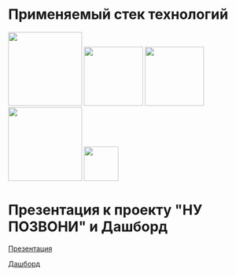 # Применяемый стек технологий

<div align="Left">
  <img src="https://encrypted-tbn0.gstatic.com/images?q=tbn:ANd9GcTWz36-h1Wbdor8yz_6grnrd6AMDLCnaQgKw3seGC2bNg&s" width="150" />
  <img src="https://upload.wikimedia.org/wikipedia/commons/thumb/e/ed/Pandas_logo.svg/768px-Pandas_logo.svg.png" width="120" />
  <img src="https://upload.wikimedia.org/wikipedia/commons/thumb/3/31/NumPy_logo_2020.svg/179px-NumPy_logo_2020.svg.png" width="120" />
  <img src="https://matplotlib.org/3.1.1/_static/logo2_compressed.svg" width="150" />
  <img src="https://res.cloudinary.com/practicaldev/image/fetch/s--Y4OT-DoX--/c_imagga_scale,f_auto,fl_progressive,h_900,q_auto,w_1600/https://dev-to-uploads.s3.amazonaws.com/uploads/articles/xm36iqima49zxbqsr8ma.jpg" width="70" />
</div>





# Презентация к проекту "НУ ПОЗВОНИ" и Дашборд
<div align="Left">
<a href="https://disk.yandex.ru/i/vIjXVNTOeYbhrw" target="_blank">Презентация</a>
 
<a href="https://public.tableau.com/app/profile/aleksadr.gofman.shikov/viz/Dasbord_diplom_ya/Dashboard1?publish=yes" target="_blank">Дашборд</a>
</div>
